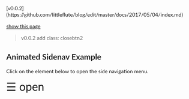 <style>
body {
    font-family: "Lato", sans-serif;
}

.sidenav {
    height: 100%;
    width: 0;
    position: fixed;
    z-index: 1;
    top: 0;
    left: 0;
    background-color: #111;
    overflow-x: hidden;
    transition: 0.5s;
    padding-top: 60px;
}

.sidenav a {
    padding: 8px 8px 8px 32px;
    text-decoration: none;
    font-size: 25px;
    color: #818181;
    display: block;
    transition: 0.3s;
}

.sidenav a:hover, .offcanvas a:focus{
    color: #f1f1f1;
}

.sidenav .closebtn {
    position: absolute;
    top: 0;
    right: 25px;
    font-size: 36px;
    margin-left: 50px;
}
.sidenav .closebtn1 {
    top: 0;
    right: 25px;
    font-size: 36px;
    margin-left: 50px;
}

@media screen and (max-height: 450px) {
  .sidenav {padding-top: 15px;}
  .sidenav a {font-size: 18px;}
}
</style>
 
<div id="mySidenav" class="sidenav">
  <a href="javascript:void(0)" class="closebtn" onclick="closeNav()">&times;</a>
  <a href="#">About</a>
  <a href="#">Services</a>
  <a href="#">Clients</a>
  <a href="#">Contact</a>
  <a href="javascript:void(0)" class="closebtn2" onclick="closeNav()">&times;</a>
  <a href="#">About</a>
  <a href="#">Services</a>
  <a href="#">Clients</a>
  <a href="#">Contact</a>
  <a href="javascript:void(0)" class="closebtn2" onclick="closeNav()">&times;</a>
  <a href="../../../../">Home</a>
  <a href="../../../">docs</a>
  <a href="../../">2017</a>
  <a href="../">05</a>
</div>
[v0.0.2](https://github.com/littleflute/blog/edit/master/docs/2017/05/04/index.md)

[show this page](https://littleflute.github.io/blog/docs/2017/05/04)

>v0.0.2 add class: closebtn2 

<h2>Animated Sidenav Example</h2>
<p>Click on the element below to open the side navigation menu.</p>
<span style="font-size:30px;cursor:pointer" onclick="openNav()">&#9776; open</span>

<script>
function openNav() {
    document.getElementById("mySidenav").style.width = "250px";
}

function closeNav() {
    document.getElementById("mySidenav").style.width = "0";
}
</script>
 
